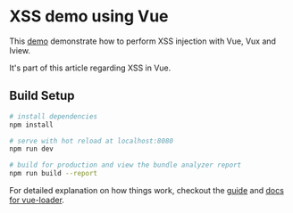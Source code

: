 # XSS demo using Vue

This [demo](https://sqreen.github.io/VueXSSDemo/) demonstrate how to perform XSS injection with Vue, Vux and Iview.

It's part of this article regarding XSS in Vue.

## Build Setup

``` bash
# install dependencies
npm install

# serve with hot reload at localhost:8080
npm run dev

# build for production and view the bundle analyzer report
npm run build --report
```

For detailed explanation on how things work, checkout the [guide](http://vuejs-templates.github.io/webpack/) and [docs for vue-loader](http://vuejs.github.io/vue-loader).
